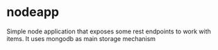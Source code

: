 # nodeapp
Simple node application that exposes some rest endpoints to work with items. 
It uses mongodb as main storage mechanism
